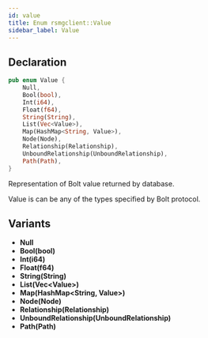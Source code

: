 ```yaml
---
id: value
title: Enum rsmgclient::Value
sidebar_label: Value
---
```


## Declaration

```rust
pub enum Value {
    Null,
    Bool(bool),
    Int(i64),
    Float(f64),
    String(String),
    List(Vec<Value>),
    Map(HashMap<String, Value>),
    Node(Node),
    Relationship(Relationship),
    UnboundRelationship(UnboundRelationship),
    Path(Path),
}
```

Representation of Bolt value returned by database.

Value is can be any of the types specified by Bolt protocol.

## Variants

* **Null**
* **Bool(bool)**
* **Int(i64)**
* **Float(f64)**
* **String(String)**
* **List(Vec&#060;Value&#062;)**
* **Map(HashMap&#060;String, Value&#062;)**
* **Node(Node)**
* **Relationship(Relationship)**
* **UnboundRelationship(UnboundRelationship)**
* **Path(Path)**
